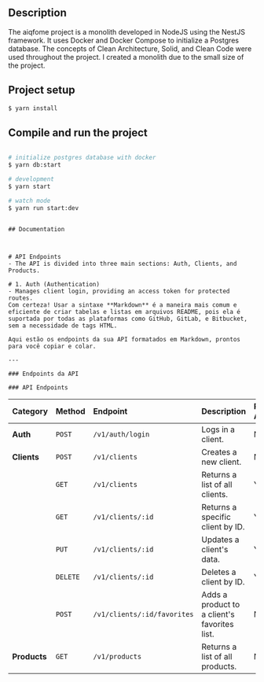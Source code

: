 ## Description

The aiqfome project is a monolith developed in NodeJS using the NestJS framework. It uses Docker and Docker Compose to initialize a Postgres database. The concepts of Clean Architecture, Solid, and Clean Code were used throughout the project. I created a monolith due to the small size of the project.

## Project setup

```bash
$ yarn install
```

## Compile and run the project

```bash

# initialize postgres database with docker
$ yarn db:start

# development
$ yarn start

# watch mode
$ yarn run start:dev

```

```

## Documentation



# API Endpoints
- The API is divided into three main sections: Auth, Clients, and Products.

# 1. Auth (Authentication)
- Manages client login, providing an access token for protected routes.
Com certeza! Usar a sintaxe **Markdown** é a maneira mais comum e eficiente de criar tabelas e listas em arquivos README, pois ela é suportada por todas as plataformas como GitHub, GitLab, e Bitbucket, sem a necessidade de tags HTML.

Aqui estão os endpoints da sua API formatados em Markdown, prontos para você copiar e colar.

---

### Endpoints da API

### API Endpoints
```

| Category     | Method   | Endpoint                    | Description                                  | Requires Authentication |
| :----------- | :------- | :-------------------------- | :------------------------------------------- | :---------------------- |
| **Auth**     | `POST`   | `/v1/auth/login`            | Logs in a client.                            | No                      |
| **Clients**  | `POST`   | `/v1/clients`               | Creates a new client.                        | No                      |
|              | `GET`    | `/v1/clients`               | Returns a list of all clients.               | Yes                     |
|              | `GET`    | `/v1/clients/:id`           | Returns a specific client by ID.             | Yes                     |
|              | `PUT`    | `/v1/clients/:id`           | Updates a client's data.                     | Yes                     |
|              | `DELETE` | `/v1/clients/:id`           | Deletes a client by ID.                      | Yes                     |
|              | `POST`   | `/v1/clients/:id/favorites` | Adds a product to a client's favorites list. | No                      |
| **Products** | `GET`    | `/v1/products`              | Returns a list of all products.              | No                      |
